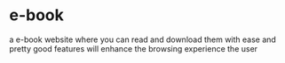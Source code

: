 # e-book
a e-book website where you can read and download them with ease and pretty good features will enhance the browsing experience the user
